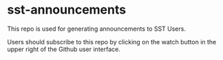 # sst-announcements

This repo is used for generating announcements to SST Users.  

Users should subscribe to this repo by clicking on the watch button in the upper right of the Github user interface.


